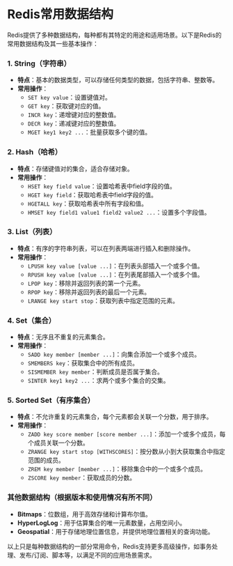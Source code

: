 # Redis常用数据结构
Redis提供了多种数据结构，每种都有其特定的用途和适用场景。以下是Redis的常用数据结构及其一些基本操作：

### 1. String（字符串）
- **特点**：基本的数据类型，可以存储任何类型的数据，包括字符串、整数等。
- **常用操作**：
  - `SET key value`：设置键值对。
  - `GET key`：获取键对应的值。
  - `INCR key`：递增键对应的整数值。
  - `DECR key`：递减键对应的整数值。
  - `MGET key1 key2 ...`：批量获取多个键的值。

### 2. Hash（哈希）
- **特点**：存储键值对的集合，适合存储对象。
- **常用操作**：
  - `HSET key field value`：设置哈希表中field字段的值。
  - `HGET key field`：获取哈希表中field字段的值。
  - `HGETALL key`：获取哈希表中所有字段和值。
  - `HMSET key field1 value1 field2 value2 ...`：设置多个字段值。

### 3. List（列表）
- **特点**：有序的字符串列表，可以在列表两端进行插入和删除操作。
- **常用操作**：
  - `LPUSH key value [value ...]`：在列表头部插入一个或多个值。
  - `RPUSH key value [value ...]`：在列表尾部插入一个或多个值。
  - `LPOP key`：移除并返回列表的第一个元素。
  - `RPOP key`：移除并返回列表的最后一个元素。
  - `LRANGE key start stop`：获取列表中指定范围的元素。

### 4. Set（集合）
- **特点**：无序且不重复的元素集合。
- **常用操作**：
  - `SADD key member [member ...]`：向集合添加一个或多个成员。
  - `SMEMBERS key`：获取集合中的所有成员。
  - `SISMEMBER key member`：判断成员是否属于集合。
  - `SINTER key1 key2 ...`：求两个或多个集合的交集。

### 5. Sorted Set（有序集合）
- **特点**：不允许重复的元素集合，每个元素都会关联一个分数，用于排序。
- **常用操作**：
  - `ZADD key score member [score member ...]`：添加一个或多个成员，每个成员关联一个分数。
  - `ZRANGE key start stop [WITHSCORES]`：按分数从小到大获取集合中指定范围的成员。
  - `ZREM key member [member ...]`：移除集合中的一个或多个成员。
  - `ZSCORE key member`：获取成员的分数。

### 其他数据结构（根据版本和使用情况有所不同）
- **Bitmaps**：位数组，用于高效存储和计算布尔值。
- **HyperLogLog**：用于估算集合的唯一元素数量，占用空间小。
- **Geospatial**：用于存储地理位置信息，并提供地理位置相关的查询功能。

以上只是每种数据结构的一部分常用命令，Redis支持更多高级操作，如事务处理、发布/订阅、脚本等，以满足不同的应用场景需求。